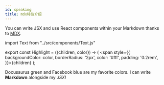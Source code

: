 ```yaml
---
id: speaking
title: mdx特性介绍
---
```


You can write JSX and use React components within your Markdown thanks to [MDX](https://mdxjs.com/).

import Text from "../src/components/Text.js"

export const Highlight = ({children, color}) => ( <span style={{
      backgroundColor: color,
      borderRadius: '2px',
      color: '#fff',
      padding: '0.2rem',
    }}>{children}</span> );

<Highlight color="#25c2a0">Docusaurus green</Highlight> and <Highlight color="#1877F2">Facebook blue</Highlight> are my favorite colors.
<Text></Text>
I can write **Markdown** alongside my _JSX_!
